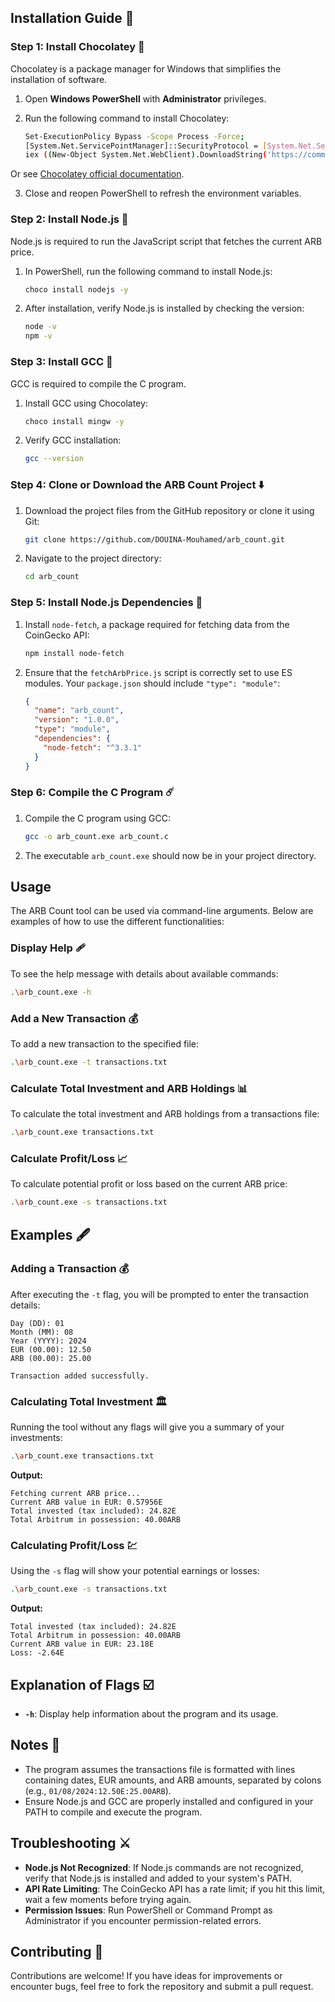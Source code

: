 ## Installation Guide 📰

### Step 1: Install Chocolatey 🍫

Chocolatey is a package manager for Windows that simplifies the installation of software.

1. Open **Windows PowerShell** with **Administrator** privileges.
2. Run the following command to install Chocolatey:

   ```bash
   Set-ExecutionPolicy Bypass -Scope Process -Force; 
   [System.Net.ServicePointManager]::SecurityProtocol = [System.Net.ServicePointManager]::SecurityProtocol -bor 3072; 
   iex ((New-Object System.Net.WebClient).DownloadString('https://community.chocolatey.org/install.ps1'))
   ```

Or see  [Chocolatey official documentation]([https://link-url-here.org](https://chocolatey.org/install)).

3. Close and reopen PowerShell to refresh the environment variables.

### Step 2: Install Node.js 🌳

Node.js is required to run the JavaScript script that fetches the current ARB price.

1. In PowerShell, run the following command to install Node.js:

   ```bash
   choco install nodejs -y
   ```

2. After installation, verify Node.js is installed by checking the version:

   ```bash
   node -v
   npm -v
   ```

### Step 3: Install GCC 🧬

GCC is required to compile the C program.

1. Install GCC using Chocolatey:

   ```bash
   choco install mingw -y
   ```

2. Verify GCC installation:

   ```bash
   gcc --version
   ```

### Step 4: Clone or Download the ARB Count Project ⬇️

1. Download the project files from the GitHub repository or clone it using Git:

   ```bash
   git clone https://github.com/DOUINA-Mouhamed/arb_count.git
   ```

2. Navigate to the project directory:

   ```bash
   cd arb_count
   ```

### Step 5: Install Node.js Dependencies 🧵

1. Install `node-fetch`, a package required for fetching data from the CoinGecko API:

   ```bash
   npm install node-fetch
   ```

2. Ensure that the `fetchArbPrice.js` script is correctly set to use ES modules. Your `package.json` should include `"type": "module"`:

   ```json
   {
     "name": "arb_count",
     "version": "1.0.0",
     "type": "module",
     "dependencies": {
       "node-fetch": "^3.3.1"
     }
   }
   ```

### Step 6: Compile the C Program ☄️

1. Compile the C program using GCC:

   ```bash
   gcc -o arb_count.exe arb_count.c
   ```

2. The executable `arb_count.exe` should now be in your project directory.

## Usage

The ARB Count tool can be used via command-line arguments. Below are examples of how to use the different functionalities:

### Display Help 🩹

To see the help message with details about available commands:

```bash
.\arb_count.exe -h
```

### Add a New Transaction 💰

To add a new transaction to the specified file:

```bash
.\arb_count.exe -t transactions.txt
```

### Calculate Total Investment and ARB Holdings 📊

To calculate the total investment and ARB holdings from a transactions file:

```bash
.\arb_count.exe transactions.txt
```

### Calculate Profit/Loss 📈

To calculate potential profit or loss based on the current ARB price:

```bash
.\arb_count.exe -s transactions.txt
```

## Examples 🖋️

### Adding a Transaction 💰

After executing the `-t` flag, you will be prompted to enter the transaction details:

```plaintext
Day (DD): 01
Month (MM): 08
Year (YYYY): 2024
EUR (00.00): 12.50
ARB (00.00): 25.00

Transaction added successfully.
```

### Calculating Total Investment 🏛️

Running the tool without any flags will give you a summary of your investments:

```bash
.\arb_count.exe transactions.txt
```

**Output:**

```plaintext
Fetching current ARB price...
Current ARB value in EUR: 0.57956E
Total invested (tax included): 24.82E
Total Arbitrum in possession: 40.00ARB
```

### Calculating Profit/Loss 💹

Using the `-s` flag will show your potential earnings or losses:

```bash
.\arb_count.exe -s transactions.txt
```

**Output:**

```plaintext
Total invested (tax included): 24.82E
Total Arbitrum in possession: 40.00ARB
Current ARB value in EUR: 23.18E
Loss: -2.64E
```

## Explanation of Flags ☑️

- **`-h`**: Display help information about the program and its usage.

## Notes 📔

- The program assumes the transactions file is formatted with lines containing dates, EUR amounts, and ARB amounts, separated by colons (e.g., `01/08/2024:12.50E:25.00ARB`).
- Ensure Node.js and GCC are properly installed and configured in your PATH to compile and execute the program.

## Troubleshooting ⚔️

- **Node.js Not Recognized**: If Node.js commands are not recognized, verify that Node.js is installed and added to your system's PATH.
- **API Rate Limiting**: The CoinGecko API has a rate limit; if you hit this limit, wait a few moments before trying again.
- **Permission Issues**: Run PowerShell or Command Prompt as Administrator if you encounter permission-related errors.

## Contributing 🤝

Contributions are welcome! If you have ideas for improvements or encounter bugs, feel free to fork the repository and submit a pull request.
